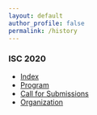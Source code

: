 ```yaml
---
layout: default
author_profile: false
permalink: /history
---
```


### ISC 2020
- [Index](/2020/index)
- [Program](/2020/program)
- [Call for Submissions](/2020/call)
- [Organization](/2020/organization)
